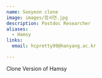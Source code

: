 ```yaml
---
name: Seoyeon clone
image: images/함서연.jpg
description: Postdoc Researcher
aliases:
  - Hamsy
links:
  email: hcpretty99@hanyang.ac.kr

---
```

Clone Version of Hamsy

